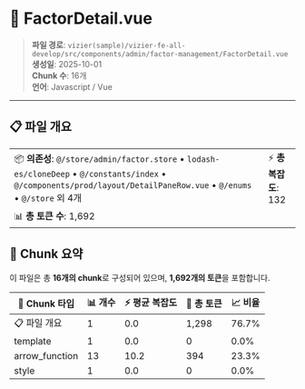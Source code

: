 # 📄 FactorDetail.vue

> **파일 경로**: `vizier(sample)/vizier-fe-all-develop/src/components/admin/factor-management/FactorDetail.vue`  
> **생성일**: 2025-10-01  
> **Chunk 수**: 16개  
> **언어**: Javascript / Vue
---





## 📋 파일 개요

| | |
|--|--|
| 📦 **의존성**: `@/store/admin/factor.store` • `lodash-es/cloneDeep` • `@/constants/index` • `@/components/prod/layout/DetailPaneRow.vue` • `@/enums` • `@/store` 외 4개 | ⚡ **총 복잡도**: 132 |
| 📊 **총 토큰 수**: 1,692 |  |






## 🧩 Chunk 요약

이 파일은 총 **16개의 chunk**로 구성되어 있으며, **1,692개의 토큰**을 포함합니다.

| 🧩 Chunk 타입 | 📊 개수 | ⚡ 평균 복잡도 | 📝 총 토큰 | 📈 비율 |
|---------------|--------|-------------|----------|--------|
| 📋 파일 개요 | 1 | 0.0 | 1,298 | 76.7% |
| template | 1 | 0.0 | 0 | 0.0% |
| arrow_function | 13 | 10.2 | 394 | 23.3% |
| style | 1 | 0.0 | 0 | 0.0% |

